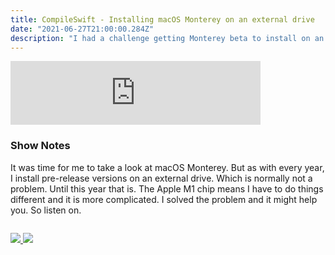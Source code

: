 ```yaml
---
title: CompileSwift - Installing macOS Monterey on an external drive
date: "2021-06-27T21:00:00.284Z"
description: "I had a challenge getting Monterey beta to install on an external drive with my M1 based MacMini. Here are all the details you need to know."
---
```


<iframe src="https://anchor.fm/compileswift/embed/episodes/Installing-macOS-Monterey-on-an-external-drive-e13i5a6" height="102px" width="400px" frameborder="0" scrolling="no"></iframe>

### Show Notes

It was time for me to take a look at macOS Monterey. But as with every year, I install pre-release versions on an external drive. Which is normally not a problem. Until this year that is. The Apple M1 chip means I have to do things different and it is more complicated. I solved the problem and it might help you. So listen on.

<div class="podcastSubscribeButton">
<a href="https://anchor.fm/compileswift">
<img src="/images/subscribe-to-podcast.png" style="margin: auto;"/>
</a>
<a href="https://www.buymeacoffee.com/pwcom">
<img src="/images/buy-me-a-coffee.png" style="margin: auto; padding-top: 1em;"/>
</a>
</div>
